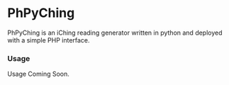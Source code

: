 PhPyChing
=========
PhPyChing is an iChing reading generator written in python and deployed with a simple PHP interface.

### Usage ###
Usage Coming Soon.